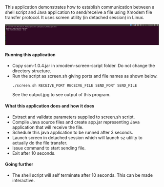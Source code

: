 This application demonstrates how to establish communication between a shell script and 
Java application to send/receive a file using Xmodem file transfer protocol. It uses screen 
utility (in detached session) in Linux.

!["serial communication in java"](output.jpg?raw=true "serial communication in java")

#### Running this application
- Copy scm-1.0.4.jar in xmodem-screen-script folder. Do not change the directory structure.
- Run the script as screen.sh giving ports and file names as shown below. 
  ```sh
  ./screen.sh RECEIVE_PORT RECEIVE_FILE SEND_PORT SEND_FILE
  ```
  See the output.jpg to see output of this program.
   
#### What this application does and how it does
- Extract and validate parameters supplied to screen.sh script.
- Compile Java source files and create app.jar representing Java application that will 
receive the file.
- Schedule this java application to be runned after 3 seconds.
- Launch screen in detached session which will launch sz utility to actually do the file transfer.
- Issue command to start sending file.
- Exit after 10 seconds.
     
#### Going further
- The shell script will self terminate after 10 seconds. This can be made interactive.

